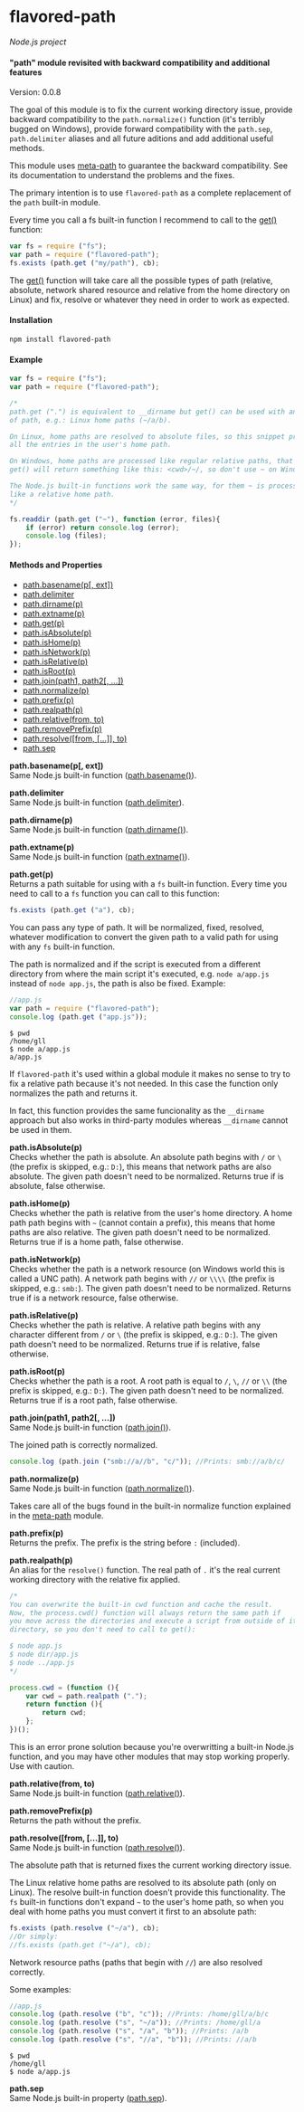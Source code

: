 flavored-path
=============

_Node.js project_

#### "path" module revisited with backward compatibility and additional features ####

Version: 0.0.8

The goal of this module is to fix the current working directory issue, provide backward compatibility to the `path.normalize()` function (it's terribly bugged on Windows), provide forward compatibility with the `path.sep`, `path.delimiter` aliases and all future aditions and add additional useful methods.

This module uses [meta-path](https://github.com/Gagle/Node-MetaPath) to guarantee the backward compatibility. See its documentation to understand the problems and the fixes.

The primary intention is to use `flavored-path` as a complete replacement of the `path` built-in module.

Every time you call a fs built-in function I recommend to call to the [get()](#get) function:

```javascript
var fs = require ("fs");
var path = require ("flavored-path");
fs.exists (path.get ("my/path"), cb);
```

The [get()](#get) function will take care all the possible types of path (relative, absolute, network shared resource and relative from the home directory on Linux) and fix, resolve or whatever they need in order to work as expected.

#### Installation ####

```
npm install flavored-path
```

#### Example ####

```javascript
var fs = require ("fs");
var path = require ("flavored-path");

/*
path.get (".") is equivalent to __dirname but get() can be used with any type
of path, e.g.: Linux home paths (~/a/b).

On Linux, home paths are resolved to absolute files, so this snippet prints
all the entries in the user's home path.

On Windows, home paths are processed like regular relative paths, that is,
get() will return something like this: <cwd>/~/, so don't use ~ on Windows.

The Node.js built-in functions work the same way, for them ~ is processed
like a relative home path.
*/

fs.readdir (path.get ("~"), function (error, files){
	if (error) return console.log (error);
	console.log (files);
});
```

#### Methods and Properties ####

- [path.basename(p[, ext])](#basename)
- [path.delimiter](#delimiter)
- [path.dirname(p)](#dirname)
- [path.extname(p)](#extname)
- [path.get(p)](#get)
- [path.isAbsolute(p)](#isAbsolute)
- [path.isHome(p)](#isHome)
- [path.isNetwork(p)](#isNetwork)
- [path.isRelative(p)](#isRelative)
- [path.isRoot(p)](#isRoot)
- [path.join(path1, path2[, ...])](#join)
- [path.normalize(p)](#normalize)
- [path.prefix(p)](#prefix)
- [path.realpath(p)](#realpath)
- [path.relative(from, to)](#relative)
- [path.removePrefix(p)](#removePrefix)
- [path.resolve([from, [...]], to)](#resolve)
- [path.sep](#sep)

<a name="basename"></a>
__path.basename(p[, ext])__  
Same Node.js built-in function ([path.basename()](https://github.com/joyent/node/blob/master/doc/api/path.markdown#pathbasenamep-ext)).

<a name="delimiter"></a>
__path.delimiter__  
Same Node.js built-in function ([path.delimiter](https://github.com/joyent/node/blob/master/doc/api/path.markdown#pathdelimiter)).

<a name="dirname"></a>
__path.dirname(p)__  
Same Node.js built-in function ([path.dirname()](https://github.com/joyent/node/blob/master/doc/api/path.markdown#pathdirnamep)).

<a name="extname"></a>
__path.extname(p)__  
Same Node.js built-in function ([path.extname()](https://github.com/joyent/node/blob/master/doc/api/path.markdown#pathextnamep)).

<a name="get"></a>
__path.get(p)__  
Returns a path suitable for using with a `fs` built-in function. Every time you need to call to a `fs` function you can call to this function:

```javascript
fs.exists (path.get ("a"), cb);
```

You can pass any type of path. It will be normalized, fixed, resolved, whatever modification to convert the given path to a valid path for using with any `fs` built-in function.

The path is normalized and if the script is executed from a different directory from where the main script it's executed, e.g. `node a/app.js` instead of `node app.js`, the path is also be fixed. Example:

```javascript
//app.js
var path = require ("flavored-path");
console.log (path.get ("app.js"));
```

```
$ pwd
/home/gll
$ node a/app.js
a/app.js
```

If `flavored-path` it's used within a global module it makes no sense to try to fix a relative path because it's not needed. In this case the function only normalizes the path and returns it.

In fact, this function provides the same funcionality as the `__dirname` approach but also works in third-party modules whereas `__dirname` cannot be used in them.

<a name="isAbsolute"></a>
__path.isAbsolute(p)__  
Checks whether the path is absolute. An absolute path begins with `/` or `\` (the prefix is skipped, e.g.: `D:`), this means that network paths are also absolute. The given path doesn't need to be normalized. Returns true if is absolute, false otherwise.

<a name="isHome"></a>
__path.isHome(p)__  
Checks whether the path is relative from the user's home directory. A home path path begins with `~` (cannot contain a prefix), this means that home paths are also relative. The given path doesn't need to be normalized. Returns true if is a home path, false otherwise.

<a name="isNetwork"></a>
__path.isNetwork(p)__  
Checks whether the path is a network resource (on Windows world this is called a UNC path). A network path begins with `//` or `\\\\` (the prefix is skipped, e.g.: `smb:`). The given path doesn't need to be normalized. Returns true if is a network resource, false otherwise.

<a name="isRelative"></a>
__path.isRelative(p)__  
Checks whether the path is relative. A relative path begins with any character different from `/` or `\` (the prefix is skipped, e.g.: `D:`). The given path doesn't need to be normalized. Returns true if is relative, false otherwise.

<a name="isRoot"></a>
__path.isRoot(p)__  
Checks whether the path is a root. A root path is equal to `/`, `\`, `//` or `\\` (the prefix is skipped, e.g.: `D:`). The given path doesn't need to be normalized. Returns true if is a root path, false otherwise.

<a name="join"></a>
__path.join(path1, path2[, ...])__  
Same Node.js built-in function ([path.join()](https://github.com/joyent/node/blob/master/doc/api/path.markdown#pathjoinpath1-path2-)).

The joined path is correctly normalized.

```javascript
console.log (path.join ("smb://a//b", "c/")); //Prints: smb://a/b/c/
```

<a name="normalize"></a>
__path.normalize(p)__  
Same Node.js built-in function ([path.normalize()](https://github.com/joyent/node/blob/master/doc/api/path.markdown#pathnormalizep)).

Takes care all of the bugs found in the built-in normalize function explained in the [meta-path](https://github.com/Gagle/Node-MetaPath) module.

<a name="prefix"></a>
__path.prefix(p)__  
Returns the prefix. The prefix is the string before `:` (included).

<a name="realpath"></a>
__path.realpath(p)__  
An alias for the `resolve()` function. The real path of `.` it's the real current working directory with the relative fix applied.

```javascript
/*
You can overwrite the built-in cwd function and cache the result.
Now, the process.cwd() function will always return the same path if
you move across the directories and execute a script from outside of its
directory, so you don't need to call to get():

$ node app.js
$ node dir/app.js
$ node ../app.js
*/

process.cwd = (function (){
	var cwd = path.realpath (".");
	return function (){
		return cwd;
	};
})();
```

This is an error prone solution because you're overwritting a built-in Node.js function, and you may have other modules that may stop working properly. Use with caution.

<a name="relative"></a>
__path.relative(from, to)__  
Same Node.js built-in function ([path.relative()](https://github.com/joyent/node/blob/master/doc/api/path.markdown#pathrelativefrom-to)).

<a name="removePrefix"></a>
__path.removePrefix(p)__  
Returns the path without the prefix.

<a name="resolve"></a>
__path.resolve([from, [...]], to)__  
Same Node.js built-in function ([path.resolve()](https://github.com/joyent/node/blob/master/doc/api/path.markdown#pathresolvefrom--to)).

The absolute path that is returned fixes the current working directory issue.

The Linux relative home paths are resolved to its absolute path (only on Linux). The resolve built-in function doesn't provide this functionality. The `fs` built-in functions don't expand `~` to the user's home path, so when you deal with home paths you must convert it first to an absolute path:

```javascript
fs.exists (path.resolve ("~/a"), cb);
//Or simply:
//fs.exists (path.get ("~/a"), cb);
```

Network resource paths (paths that begin with `//`) are also resolved correctly.

Some examples:


```javascript
//app.js
console.log (path.resolve ("b", "c")); //Prints: /home/gll/a/b/c
console.log (path.resolve ("s", "~/a")); //Prints: /home/gll/a
console.log (path.resolve ("s", "/a", "b")); //Prints: /a/b
console.log (path.resolve ("s", "//a", "b")); //Prints: //a/b
```

```
$ pwd
/home/gll
$ node a/app.js
```

<a name="sep"></a>
__path.sep__  
Same Node.js built-in property ([path.sep](https://github.com/joyent/node/blob/master/doc/api/path.markdown#pathsep)).